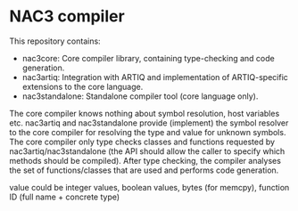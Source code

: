 # NAC3 compiler

This repository contains:
- nac3core: Core compiler library, containing type-checking and code
  generation.
- nac3artiq: Integration with ARTIQ and implementation of ARTIQ-specific
  extensions to the core language.
- nac3standalone: Standalone compiler tool (core language only).

The core compiler knows nothing about symbol resolution, host variables
etc. nac3artiq and nac3standalone provide (implement) the
symbol resolver to the core compiler for resolving the type and value for
unknown symbols. The core compiler only type checks classes and functions
requested by nac3artiq/nac3standalone (the API should allow the
caller to specify which methods should be compiled). After type checking, the
compiler analyses the set of functions/classes that are used and performs
code generation.

value could be integer values, boolean values, bytes (for memcpy), function ID
(full name + concrete type)
